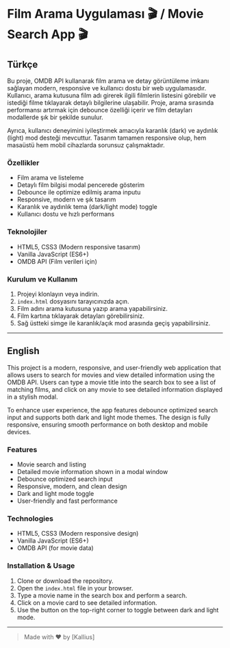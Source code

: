 # Film Arama Uygulaması 🎬 / Movie Search App 🎬

## Türkçe

Bu proje, OMDB API kullanarak film arama ve detay görüntüleme imkanı sağlayan modern, responsive ve kullanıcı dostu bir web uygulamasıdır. Kullanıcı, arama kutusuna film adı girerek ilgili filmlerin listesini görebilir ve istediği filme tıklayarak detaylı bilgilerine ulaşabilir. Proje, arama sırasında performansı artırmak için debounce özelliği içerir ve film detayları modallerde şık bir şekilde sunulur.

Ayrıca, kullanıcı deneyimini iyileştirmek amacıyla karanlık (dark) ve aydınlık (light) mod desteği mevcuttur. Tasarım tamamen responsive olup, hem masaüstü hem mobil cihazlarda sorunsuz çalışmaktadır.

### Özellikler

- Film arama ve listeleme
- Detaylı film bilgisi modal pencerede gösterim
- Debounce ile optimize edilmiş arama inputu
- Responsive, modern ve şık tasarım
- Karanlık ve aydınlık tema (dark/light mode) toggle
- Kullanıcı dostu ve hızlı performans

### Teknolojiler

- HTML5, CSS3 (Modern responsive tasarım)
- Vanilla JavaScript (ES6+)
- OMDB API (Film verileri için)

### Kurulum ve Kullanım

1. Projeyi klonlayın veya indirin.
2. `index.html` dosyasını tarayıcınızda açın.
3. Film adını arama kutusuna yazıp arama yapabilirsiniz.
4. Film kartına tıklayarak detayları görebilirsiniz.
5. Sağ üstteki simge ile karanlık/açık mod arasında geçiş yapabilirsiniz.

---

## English

This project is a modern, responsive, and user-friendly web application that allows users to search for movies and view detailed information using the OMDB API. Users can type a movie title into the search box to see a list of matching films, and click on any movie to see detailed information displayed in a stylish modal.

To enhance user experience, the app features debounce optimized search input and supports both dark and light mode themes. The design is fully responsive, ensuring smooth performance on both desktop and mobile devices.

### Features

- Movie search and listing
- Detailed movie information shown in a modal window
- Debounce optimized search input
- Responsive, modern, and clean design
- Dark and light mode toggle
- User-friendly and fast performance

### Technologies

- HTML5, CSS3 (Modern responsive design)
- Vanilla JavaScript (ES6+)
- OMDB API (for movie data)

### Installation & Usage

1. Clone or download the repository.
2. Open the `index.html` file in your browser.
3. Type a movie name in the search box and perform a search.
4. Click on a movie card to see detailed information.
5. Use the button on the top-right corner to toggle between dark and light mode.

---

> Made with ❤️ by [Kallius]

